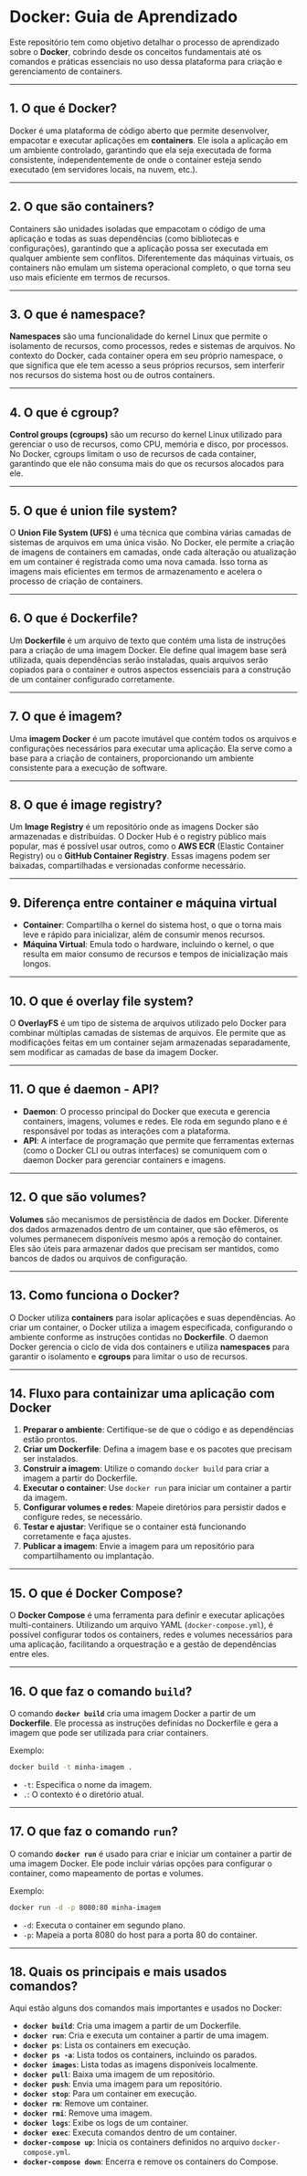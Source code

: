 # Docker: Guia de Aprendizado

Este repositório tem como objetivo detalhar o processo de aprendizado sobre o **Docker**, cobrindo desde os conceitos fundamentais até os comandos e práticas essenciais no uso dessa plataforma para criação e gerenciamento de containers.

---

## 1. O que é Docker?
Docker é uma plataforma de código aberto que permite desenvolver, empacotar e executar aplicações em **containers**. Ele isola a aplicação em um ambiente controlado, garantindo que ela seja executada de forma consistente, independentemente de onde o container esteja sendo executado (em servidores locais, na nuvem, etc.).

---

## 2. O que são containers?
Containers são unidades isoladas que empacotam o código de uma aplicação e todas as suas dependências (como bibliotecas e configurações), garantindo que a aplicação possa ser executada em qualquer ambiente sem conflitos. Diferentemente das máquinas virtuais, os containers não emulam um sistema operacional completo, o que torna seu uso mais eficiente em termos de recursos.

---

## 3. O que é namespace?
**Namespaces** são uma funcionalidade do kernel Linux que permite o isolamento de recursos, como processos, redes e sistemas de arquivos. No contexto do Docker, cada container opera em seu próprio namespace, o que significa que ele tem acesso a seus próprios recursos, sem interferir nos recursos do sistema host ou de outros containers.

---

## 4. O que é cgroup?
**Control groups (cgroups)** são um recurso do kernel Linux utilizado para gerenciar o uso de recursos, como CPU, memória e disco, por processos. No Docker, cgroups limitam o uso de recursos de cada container, garantindo que ele não consuma mais do que os recursos alocados para ele.

---

## 5. O que é union file system?
O **Union File System (UFS)** é uma técnica que combina várias camadas de sistemas de arquivos em uma única visão. No Docker, ele permite a criação de imagens de containers em camadas, onde cada alteração ou atualização em um container é registrada como uma nova camada. Isso torna as imagens mais eficientes em termos de armazenamento e acelera o processo de criação de containers.

---

## 6. O que é Dockerfile?
Um **Dockerfile** é um arquivo de texto que contém uma lista de instruções para a criação de uma imagem Docker. Ele define qual imagem base será utilizada, quais dependências serão instaladas, quais arquivos serão copiados para o container e outros aspectos essenciais para a construção de um container configurado corretamente.

---

## 7. O que é imagem?
Uma **imagem Docker** é um pacote imutável que contém todos os arquivos e configurações necessários para executar uma aplicação. Ela serve como a base para a criação de containers, proporcionando um ambiente consistente para a execução de software.

---

## 8. O que é image registry?
Um **Image Registry** é um repositório onde as imagens Docker são armazenadas e distribuídas. O Docker Hub é o registry público mais popular, mas é possível usar outros, como o **AWS ECR** (Elastic Container Registry) ou o **GitHub Container Registry**. Essas imagens podem ser baixadas, compartilhadas e versionadas conforme necessário.

---

## 9. Diferença entre container e máquina virtual
- **Container**: Compartilha o kernel do sistema host, o que o torna mais leve e rápido para inicializar, além de consumir menos recursos.
- **Máquina Virtual**: Emula todo o hardware, incluindo o kernel, o que resulta em maior consumo de recursos e tempos de inicialização mais longos.

---

## 10. O que é overlay file system?
O **OverlayFS** é um tipo de sistema de arquivos utilizado pelo Docker para combinar múltiplas camadas de sistemas de arquivos. Ele permite que as modificações feitas em um container sejam armazenadas separadamente, sem modificar as camadas de base da imagem Docker.

---

## 11. O que é daemon - API?
- **Daemon**: O processo principal do Docker que executa e gerencia containers, imagens, volumes e redes. Ele roda em segundo plano e é responsável por todas as interações com a plataforma.
- **API**: A interface de programação que permite que ferramentas externas (como o Docker CLI ou outras interfaces) se comuniquem com o daemon Docker para gerenciar containers e imagens.

---

## 12. O que são volumes?
**Volumes** são mecanismos de persistência de dados em Docker. Diferente dos dados armazenados dentro de um container, que são efêmeros, os volumes permanecem disponíveis mesmo após a remoção do container. Eles são úteis para armazenar dados que precisam ser mantidos, como bancos de dados ou arquivos de configuração.

---

## 13. Como funciona o Docker?
O Docker utiliza **containers** para isolar aplicações e suas dependências. Ao criar um container, o Docker utiliza a imagem especificada, configurando o ambiente conforme as instruções contidas no **Dockerfile**. O daemon Docker gerencia o ciclo de vida dos containers e utiliza **namespaces** para garantir o isolamento e **cgroups** para limitar o uso de recursos.

---

## 14. Fluxo para containizar uma aplicação com Docker
1. **Preparar o ambiente**: Certifique-se de que o código e as dependências estão prontos.
2. **Criar um Dockerfile**: Defina a imagem base e os pacotes que precisam ser instalados.
3. **Construir a imagem**: Utilize o comando `docker build` para criar a imagem a partir do Dockerfile.
4. **Executar o container**: Use `docker run` para iniciar um container a partir da imagem.
5. **Configurar volumes e redes**: Mapeie diretórios para persistir dados e configure redes, se necessário.
6. **Testar e ajustar**: Verifique se o container está funcionando corretamente e faça ajustes.
7. **Publicar a imagem**: Envie a imagem para um repositório para compartilhamento ou implantação.

---

## 15. O que é Docker Compose?
O **Docker Compose** é uma ferramenta para definir e executar aplicações multi-containers. Utilizando um arquivo YAML (`docker-compose.yml`), é possível configurar todos os containers, redes e volumes necessários para uma aplicação, facilitando a orquestração e a gestão de dependências entre eles.

---

## 16. O que faz o comando `build`?
O comando **`docker build`** cria uma imagem Docker a partir de um **Dockerfile**. Ele processa as instruções definidas no Dockerfile e gera a imagem que pode ser utilizada para criar containers.

Exemplo:
```bash
docker build -t minha-imagem .
```
- `-t`: Especifica o nome da imagem.
- `.`: O contexto é o diretório atual.

---

## 17. O que faz o comando `run`?
O comando **`docker run`** é usado para criar e iniciar um container a partir de uma imagem Docker. Ele pode incluir várias opções para configurar o container, como mapeamento de portas e volumes.

Exemplo:
```bash
docker run -d -p 8080:80 minha-imagem
```
- `-d`: Executa o container em segundo plano.
- `-p`: Mapeia a porta 8080 do host para a porta 80 do container.

---

## 18. Quais os principais e mais usados comandos?
Aqui estão alguns dos comandos mais importantes e usados no Docker:

- **`docker build`**: Cria uma imagem a partir de um Dockerfile.
- **`docker run`**: Cria e executa um container a partir de uma imagem.
- **`docker ps`**: Lista os containers em execução.
- **`docker ps -a`**: Lista todos os containers, incluindo os parados.
- **`docker images`**: Lista todas as imagens disponíveis localmente.
- **`docker pull`**: Baixa uma imagem de um repositório.
- **`docker push`**: Envia uma imagem para um repositório.
- **`docker stop`**: Para um container em execução.
- **`docker rm`**: Remove um container.
- **`docker rmi`**: Remove uma imagem.
- **`docker logs`**: Exibe os logs de um container.
- **`docker exec`**: Executa comandos dentro de um container.
- **`docker-compose up`**: Inicia os containers definidos no arquivo `docker-compose.yml`.
- **`docker-compose down`**: Encerra e remove os containers do Compose.
